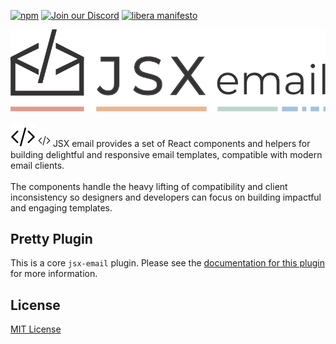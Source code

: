 [npm]: https://img.shields.io/npm/v/@jsx-email/plugin-pretty
[npm-url]: https://www.npmjs.com/package/@jsx-email/plugin-pretty

[![npm][npm]][npm-url]
[![Join our Discord](https://img.shields.io/badge/join_our-Discord-5a64ea)](https://discord.gg/FywZN57mTg)
[![libera manifesto](https://img.shields.io/badge/libera-manifesto-lightgrey.svg)](https://liberamanifesto.com)

<div align="center">
	<img src="https://raw.githubusercontent.com/shellscape/jsx-email/main/assets/npm-header.svg" alt="JSX email"/><br/><br/>
</div>

<div>
  <img src="https://raw.githubusercontent.com/shellscape/jsx-email/main/assets/brackets.svg" alt="JSX email" valign="sub" class="brackets" />
  <svg xmlns="http://www.w3.org/2000/svg" height="20" fill="none" viewBox="0 0 24 24" stroke-width="1.5" stroke="currentColor" class="brackets">
    <path stroke-linecap="round" stroke-linejoin="round" d="M17.25 6.75L22.5 12l-5.25 5.25m-10.5 0L1.5 12l5.25-5.25m7.5-3l-4.5 16.5" />
  </svg>
  JSX email provides a set of React components and helpers for building delightful and responsive email templates, compatible with modern email clients.
  <br/><br/>
  The components handle the heavy lifting of compatibility and client inconsistency so designers and developers can focus on building impactful and engaging templates.
  <br/>
</div>

## Pretty Plugin

This is a core `jsx-email` plugin. Please see the [documentation for this plugin](https://jsx.email/docs/plugins/pretty) for more information.

## License

[MIT License](./LICENSE.md)
